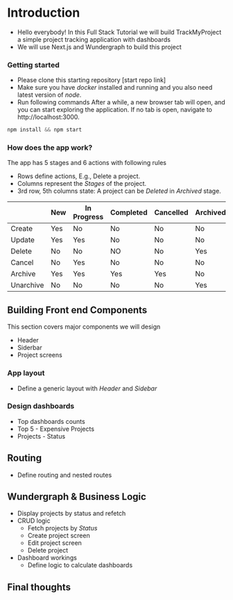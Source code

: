 # Introduction
- Hello everybody! In this Full Stack Tutorial we will build TrackMyProject a simple project tracking application with dashboards
- We will use  Next.js and Wundergraph to build this project
 
### Getting started
- Please clone this starting repository [start repo link]
- Make sure you have *docker* installed and running and you also need latest version of *node*.
- Run following commands After a while, a new browser tab will open, and you can start exploring the application. If no tab is open, navigate to http://localhost:3000.
```js
npm install && npm start
```
### How does the app work?

The app has 5 stages and 6 actions with following rules
- Rows define actions, E.g., Delete a project.
- Columns represent the *Stages* of the project.
- 3rd row, 5th columns state: A project can be *Deleted* in *Archived* stage.


|           	| New 	| In Progress 	| Completed 	| Cancelled 	| Archived 	|
|-----------	|-----	|-------------	|-----------	|-----------	|----------	|
| Create    	| Yes 	| No          	| No        	| No        	| No       	|
| Update    	| Yes 	| Yes         	| No        	| No        	| No       	|
| Delete    	| No  	| No          	| NO        	| No        	| Yes      	|
| Cancel    	| No  	| Yes         	| No        	| No        	| No       	|
| Archive   	| Yes 	| Yes         	| Yes       	| Yes       	| No       	|
| Unarchive 	| No  	| No          	| No        	| No        	| Yes      	|


## Building Front end Components
This section covers major components we will design
 - Header
 - Siderbar
 - Project screens
### App layout
 - Define a generic layout with *Header* and *Sidebar*
### Design dashboards
 - Top dashboards counts
 - Top 5 - Expensive Projects
 - Projects - Status
## Routing
  - Define routing and nested routes
## Wundergraph & Business Logic 
- Display projects by status and refetch
- CRUD logic
  - Fetch projects by *Status*
  - Create project screen
  - Edit project screen
  - Delete project
- Dashboard workings
  - Define logic to calculate dashboards
## Final thoughts

